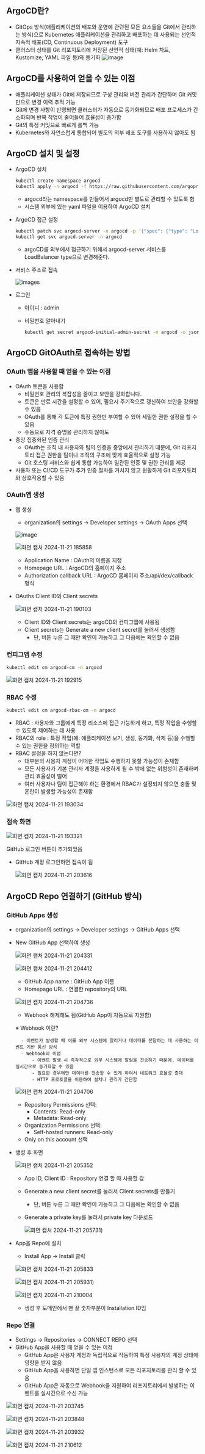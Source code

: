 ## ArgoCD란?
- GitOps 방식(애플리케이션의 배포와 운영에 관련된 모든 요소들을 Git에서 관리하는 방식)으로 Kubernetes 애플리케이션을 관리하고 배포하는 데 사용되는 선언적 지속적 배포(CD, Continuous Deployment) 도구
- 클러스터 상태를 Git 리포지토리에 저장된 선언적 상태(예: Helm 차트, Kustomize, YAML 파일 등)와 동기화
  ![image](https://github.com/user-attachments/assets/ba663fe4-6a68-406f-a8e1-43b8fbb47b87)

## ArgoCD를 사용하여 얻을 수 있는 이점
- 애플리케이션 상태가 Git에 저장되므로 구성 관리와 버전 관리가 간단하며 Git 커밋만으로 변경 이력 추적 가능
- Git에 변경 사항이 반영되면 클러스터가 자동으로 동기화되므로 배포 프로세스가 간소화되며 반복 작업이 줄어들어 효율성이 증가함
- Git의 특정 커밋으로 빠르게 롤백 가능
- Kubernetes와 자연스럽게 통합되어 별도의 외부 배포 도구를 사용하지 않아도 됨
  
## ArgoCD 설치 및 설정

- ArgoCD 설치
    
    ```bash
    kubectl create namespace argocd
    kubectl apply -n argocd -f https://raw.githubusercontent.com/argoproj/argo-cd/stable/manifests/install.yaml
    ```
    - argocd라는 namespace를 만들어서 argocd만 별도로 관리할 수 있도록 함
    - 시스템 외부에 있는 yaml 파일을 이용하여 ArgoCD 설치
- ArgoCD 접근 설정
    
    ```bash
    kubectl patch svc argocd-server -n argocd -p '{"spec": {"type": "LoadBalancer"}}'
    kubectl get svc argocd-server -n argocd
    ```
    - argoCD를 외부에서 접근하기 위해서 argocd-server 서비스를 LoadBalancer type으로 변경해준다.
    
- 서비스 주소로 접속
  
  ![images](https://github.com/user-attachments/assets/555bfebd-3770-4289-ba25-90a6101a6770)

- 로그인
    - 아이디 :  admin
    - 비밀번호 알아내기
        
        ```bash
        kubectl get secret argocd-initial-admin-secret -n argocd -o jsonpath="{.data.password}" | base64 -d
        ```
        

## ArgoCD GitOAuth로 접속하는 방법
### OAuth 앱을 사용할 때 얻을 수 있는 이점
- OAuth 토큰을 사용함
    - 비밀번호 관리의 복잡성을 줄이고 보안을 강화합니다.
    - 토큰은 만료 시간을 설정할 수 있어, 필요시 주기적으로 갱신하여 보안을 강화할 수 있음
    - OAuth를 통해 각 토큰에 특정 권한만 부여할 수 있어 세밀한 권한 설정을 할 수 있음
    - 수동으로 자격 증명을 관리하지 않아도 
- 중앙 집중화된 인증 관리
    - OAuth는 조직 내 사용자와 팀의 인증을 중앙에서 관리하기 때문에, Git 리포지토리 접근 권한을 팀이나 조직의 구조에 맞게 효율적으로 설정 가능
    -  Git 호스팅 서비스와 쉽게 통합 가능하여 일관된 인증 및 권한 관리를 제공
- 사용자 또는 CI/CD 도구가 추가 인증 절차를 거치지 않고 원활하게 Git 리포지토리와 상호작용할 수 있음

### OAuth앱 생성

- 앱 생성
    - organization의 settings → Developer settings → OAuth Apps 선택
    
    ![image](https://github.com/user-attachments/assets/1d7a97be-7c4d-4927-ae53-785d6a24c92e)
    
   ![화면 캡처 2024-11-21 185858](https://github.com/user-attachments/assets/9643cc97-28e8-43a0-a3ed-f2672f615530)
    
    - Application Name : OAuth의 이름을 지정
    - Homepage URL : ArgoCD의 홈페이지 주소
    - Authorization callback URL : ArgoCD 홈페이지 주소/api/dex/callback 형식
- OAuths Client ID와 Client secrets
    
    ![화면 캡처 2024-11-21 190103](https://github.com/user-attachments/assets/0625b7a7-1008-4b3f-a9f9-e14d1ed0d6bd)
    
    - Client ID와 Client secrets는 argoCD의 컨피그맵에 사용됨
    - Client secrets는 Generate a new client secret를 눌러서 생성함
        - 단, 버튼 누른 그 때만 확인이 가능하고 그 다음에는 확인할 수 없음

### 컨피그맵 수정

```bash
kubectl edit cm argocd-cm -n argocd
```

![화면 캡처 2024-11-21 192915](https://github.com/user-attachments/assets/fd86d28c-01a7-4975-8769-484186ab3f62)
### RBAC 수정

```bash
kubectl edit cm argocd-rbac-cm -n argocd
```
- RBAC : 사용자와 그룹에게 특정 리소스에 접근 가능하게 하고, 특정 작업을 수행할 수 있도록 제어하는 데 사용
- RBAC의 role : 특정 작업(예: 애플리케이션 보기, 생성, 동기화, 삭제 등)을 수행할 수 있는 권한을 정의하는 역할
- RBAC 설정을 하지 않는다면?
    - 대부분의 사용자 계정이 어떠한 작업도 수행하지 못할 가능성이 존재함
    - 모든 사용자가 기본 관리자 계정을 사용하게 될 수 밖에 없는 위험성이 존재하며 관리 효율성이 떨어
    - 여러 사용자나 팀이 접근해야 하는 환경에서 RBAC가 설정되지 않으면 충돌 및 혼란이 발생할 가능성이 존재함

![화면 캡처 2024-11-21 193034](https://github.com/user-attachments/assets/1e4d9b16-d515-4b41-9119-d14e64d70e20)

### 접속 화면

![화면 캡처 2024-11-21 193321](https://github.com/user-attachments/assets/0a6c39e7-7094-4a2b-96b3-e7bd98b1a1a1)

GitHub 로그인 버튼이 추가되었음

- GitHub 계정 로그인하면 접속이 됨
    
    ![화면 캡처 2024-11-21 203616](https://github.com/user-attachments/assets/6efd8d06-b945-4da0-9389-cc06e549cfea)
  
## ArgoCD Repo 연결하기 (GitHub 방식)

### GitHub Apps 생성

- organization의 settings → Developer settings → GitHub Apps 선택
- New GitHub App 선택하여 생성
    
    ![화면 캡처 2024-11-21 204331](https://github.com/user-attachments/assets/cd89cb22-6f96-4fbd-a3ea-cae21e423368)
    
    ![화면 캡처 2024-11-21 204412](https://github.com/user-attachments/assets/a335f0e4-23e9-4e04-9e49-15d8dd51ae99)
    
    - GitHub App name : GitHub App 이름
    - Homepage URL : 연결한 repository의 URL
    
    ![화면 캡처 2024-11-21 204736](https://github.com/user-attachments/assets/d79a6f97-a86a-43ab-9fb6-a2603912bf92)
    
    - Webhook 해제해도 됨(GitHub App이 자동으로 지원함)
      
    ※ Webhook 이란?
  
        - 이벤트가 발생할 때 이를 외부 시스템에 알리거나 데이터를 전달하는 데 사용하는 이벤트 기반 통신 방식
        - Webhook의 이점
            - 이벤트 발생 시 즉각적으로 외부 시스템에 알림을 전송하기 때문에, 데이터를 실시간으로 동기화할 수 있음
            - 필요한 경우에만 데이터를 전송할 수 있게 하여서 네트워크 효율성 증대
            - HTTP 프로토콜을 이용하여 설치나 관리가 간단함 
    
    ![화면 캡처 2024-11-21 204706](https://github.com/user-attachments/assets/baf89150-687e-4e7e-951d-47db73bd6c29)
    
    - Repository Permissions 선택:
        - Contents: Read-only
        - Metadata: Read-only
    - Organization Permissions 선택:
        - Self-hosted runners: Read-only
    - Only on this account 선택
- 생성 후 화면
    
    ![화면 캡처 2024-11-21 205352](https://github.com/user-attachments/assets/e3082899-a593-4412-8610-e6e5735aee8b)
    
    - App ID, Client ID : Repository 연결 할 때 사용할 값
    - Generate a new client secret를 눌러서 Client secrets를 만들기
        - 단, 버튼 누른 그 때만 확인이 가능하고 그 다음에는 확인할 수 없음
    - Generate a private key를 눌러서 private key 다운로드
        
       ![화면 캡처 2024-11-21 205731](https://github.com/user-attachments/assets/ef6c09bc-3601-405b-b19b-575e6ba64bdc))
        
- App을 Repo에 설치
    - Install App → Install 클릭
    
    ![화면 캡처 2024-11-21 205833](https://github.com/user-attachments/assets/bcf56ed9-5924-4804-94f6-d96738c8b722)
    
    ![화면 캡처 2024-11-21 205931](https://github.com/user-attachments/assets/55ea046a-9fcf-4c3c-935f-7d90641c070a))
    
    ![화면 캡처 2024-11-21 210004](https://github.com/user-attachments/assets/372d34b7-08bd-43c9-813e-cfc868d84d9c)
    
    - 생성 후 도메인에서 맨 끝 숫자부분이 Installation ID임

### Repo 연결
- Settings → Repositories → CONNECT REPO 선택
- GitHub App을 사용할 때 얻을 수 있는 이점
    - GitHub App은 사용자 계정과 독립적으로 작동하여 특정 사용자의 계정 상태에 영향을 받지 않음
    - GitHub App을 사용하면 단일 앱 인스턴스로 모든 리포지토리를 관리 할 수 있음
    - GitHub App은 자동으로 Webhook을 지원하여 리포지토리에서 발생하는 이벤트를 실시간으로 수신 가능

![화면 캡처 2024-11-21 203745](https://github.com/user-attachments/assets/7d3b1723-b6a3-46f6-9dae-3d001add67da)

![화면 캡처 2024-11-21 203848](https://github.com/user-attachments/assets/9c48d57f-6a2e-4b31-8f0d-73d6afd6929e)
    
![화면 캡처 2024-11-21 203932](https://github.com/user-attachments/assets/b35ceabe-620b-4964-ac78-1ad6ba51a502)
    
![화면 캡처 2024-11-21 210612](https://github.com/user-attachments/assets/7e81ee08-cfe2-4930-bb30-6d0409bbba82)

